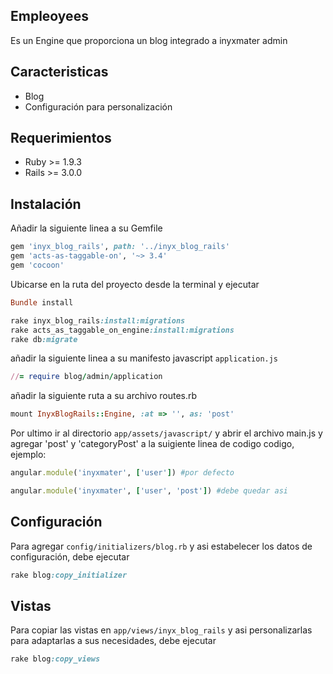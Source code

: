 ## Empleoyees

Es un Engine que proporciona un blog integrado a inyxmater admin

## Caracteristicas

- Blog
- Configuración para personalización

## Requerimientos

* Ruby >= 1.9.3
* Rails >= 3.0.0

## Instalación

Añadir la siguiente linea a su Gemfile

```ruby
gem 'inyx_blog_rails', path: '../inyx_blog_rails'
gem 'acts-as-taggable-on', '~> 3.4'
gem 'cocoon'
```

Ubicarse en la ruta del proyecto desde la terminal y ejecutar

```ruby
Bundle install
```

```ruby
rake inyx_blog_rails:install:migrations
rake acts_as_taggable_on_engine:install:migrations
rake db:migrate
```

añadir la siguiente linea a su manifesto javascript `application.js`

```ruby
//= require blog/admin/application
```

añadir la siguiente ruta a su archivo routes.rb

```ruby
mount InyxBlogRails::Engine, :at => '', as: 'post'
```

Por ultimo ir al directorio `app/assets/javascript/` y abrir el archivo main.js y agregar 'post' y 'categoryPost' a la suigiente linea de codigo codigo, ejemplo:

```ruby
angular.module('inyxmater', ['user']) #por defecto

angular.module('inyxmater', ['user', 'post']) #debe quedar asi
```

## Configuración

Para agregar `config/initializers/blog.rb` y asi estabelecer los datos de configuración, debe ejecutar

```ruby
rake blog:copy_initializer
```
## Vistas

Para copiar las vistas en `app/views/inyx_blog_rails` y asi personalizarlas para adaptarlas a sus necesidades, debe ejecutar

```ruby
rake blog:copy_views
```